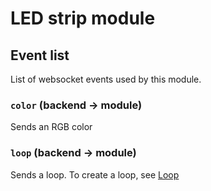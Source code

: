 # LED strip module

## Event list
List of websocket events used by this module.

### `color` (backend -> module)
Sends an RGB color

### `loop` (backend -> module)
Sends a loop. To create a loop, see [Loop](./loop.ts)
